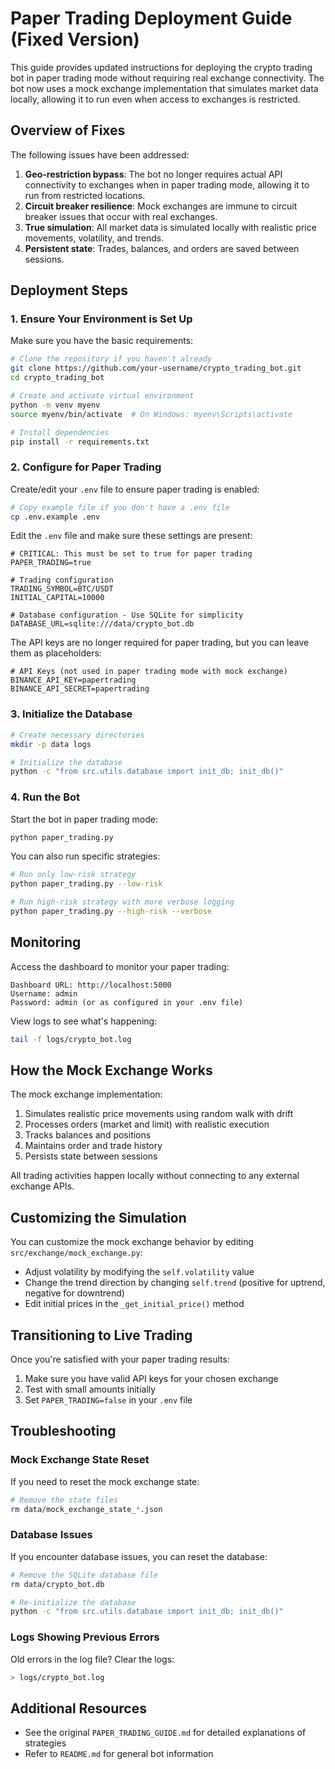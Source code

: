 # Paper Trading Deployment Guide (Fixed Version)

This guide provides updated instructions for deploying the crypto trading bot in paper trading mode without requiring real exchange connectivity. The bot now uses a mock exchange implementation that simulates market data locally, allowing it to run even when access to exchanges is restricted.

## Overview of Fixes

The following issues have been addressed:

1. **Geo-restriction bypass**: The bot no longer requires actual API connectivity to exchanges when in paper trading mode, allowing it to run from restricted locations.
2. **Circuit breaker resilience**: Mock exchanges are immune to circuit breaker issues that occur with real exchanges.
3. **True simulation**: All market data is simulated locally with realistic price movements, volatility, and trends.
4. **Persistent state**: Trades, balances, and orders are saved between sessions.

## Deployment Steps

### 1. Ensure Your Environment is Set Up

Make sure you have the basic requirements:

```bash
# Clone the repository if you haven't already
git clone https://github.com/your-username/crypto_trading_bot.git
cd crypto_trading_bot

# Create and activate virtual environment
python -m venv myenv
source myenv/bin/activate  # On Windows: myenv\Scripts\activate

# Install dependencies
pip install -r requirements.txt
```

### 2. Configure for Paper Trading

Create/edit your `.env` file to ensure paper trading is enabled:

```bash
# Copy example file if you don't have a .env file
cp .env.example .env
```

Edit the `.env` file and make sure these settings are present:

```
# CRITICAL: This must be set to true for paper trading
PAPER_TRADING=true

# Trading configuration
TRADING_SYMBOL=BTC/USDT
INITIAL_CAPITAL=10000

# Database configuration - Use SQLite for simplicity
DATABASE_URL=sqlite:///data/crypto_bot.db
```

The API keys are no longer required for paper trading, but you can leave them as placeholders:

```
# API Keys (not used in paper trading mode with mock exchange)
BINANCE_API_KEY=papertrading
BINANCE_API_SECRET=papertrading
```

### 3. Initialize the Database

```bash
# Create necessary directories
mkdir -p data logs

# Initialize the database
python -c "from src.utils.database import init_db; init_db()"
```

### 4. Run the Bot

Start the bot in paper trading mode:

```bash
python paper_trading.py
```

You can also run specific strategies:

```bash
# Run only low-risk strategy
python paper_trading.py --low-risk

# Run high-risk strategy with more verbose logging
python paper_trading.py --high-risk --verbose
```

## Monitoring

Access the dashboard to monitor your paper trading:

```
Dashboard URL: http://localhost:5000
Username: admin
Password: admin (or as configured in your .env file)
```

View logs to see what's happening:

```bash
tail -f logs/crypto_bot.log
```

## How the Mock Exchange Works

The mock exchange implementation:

1. Simulates realistic price movements using random walk with drift
2. Processes orders (market and limit) with realistic execution
3. Tracks balances and positions
4. Maintains order and trade history
5. Persists state between sessions

All trading activities happen locally without connecting to any external exchange APIs.

## Customizing the Simulation

You can customize the mock exchange behavior by editing `src/exchange/mock_exchange.py`:

- Adjust volatility by modifying the `self.volatility` value
- Change the trend direction by changing `self.trend` (positive for uptrend, negative for downtrend)
- Edit initial prices in the `_get_initial_price()` method

## Transitioning to Live Trading

Once you're satisfied with your paper trading results:

1. Make sure you have valid API keys for your chosen exchange
2. Test with small amounts initially
3. Set `PAPER_TRADING=false` in your `.env` file

## Troubleshooting

### Mock Exchange State Reset

If you need to reset the mock exchange state:

```bash
# Remove the state files
rm data/mock_exchange_state_*.json
```

### Database Issues

If you encounter database issues, you can reset the database:

```bash
# Remove the SQLite database file
rm data/crypto_bot.db

# Re-initialize the database
python -c "from src.utils.database import init_db; init_db()"
```

### Logs Showing Previous Errors

Old errors in the log file? Clear the logs:

```bash
> logs/crypto_bot.log
```

## Additional Resources

- See the original `PAPER_TRADING_GUIDE.md` for detailed explanations of strategies
- Refer to `README.md` for general bot information

